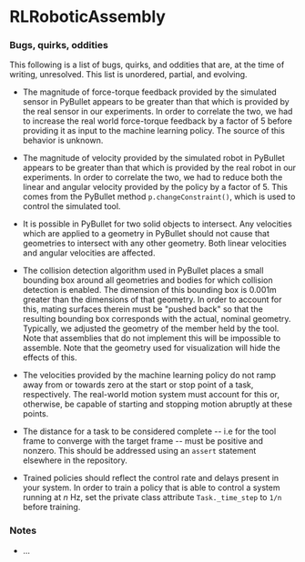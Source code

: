 # RLRoboticAssembly

### Bugs, quirks, oddities

This following is a list of bugs, quirks, and oddities that are, at the time of
writing, unresolved. This list is unordered, partial, and evolving.

- The magnitude of force-torque feedback provided by the simulated sensor in
  PyBullet appears to be greater than that which is provided by the real sensor
  in our experiments. In order to correlate the two, we had to increase the real
  world force-torque feedback by a factor of 5 before providing it as input to
  the machine learning policy. The source of this behavior is unknown.

- The magnitude of velocity provided by the simulated robot in PyBullet appears
  to be greater than that which is provided by the real robot in our experiments.
  In order to correlate the two, we had to reduce both the linear and angular
  velocity provided by the policy by a factor of 5. This comes from the PyBullet
  method `p.changeConstraint()`, which is used to control the simulated tool.

- It is possible in PyBullet for two solid objects to intersect. Any velocities
  which are applied to a geometry in PyBullet should not cause that geometries
  to intersect with any other geometry. Both linear velocities and angular
  velocities are affected.

- The collision detection algorithm used in PyBullet places a small bounding box
  around all geometries and bodies for which collision detection is enabled. The
  dimension of this bounding box is 0.001m greater than the dimensions of that
  geometry. In order to account for this, mating surfaces therein must be "pushed
  back" so that the resulting bounding box corresponds with the actual, nominal
  geometry. Typically, we adjusted the geometry of the member held by the tool.
  Note that assemblies that do not implement this will be impossible to assemble.
  Note that the geometry used for visualization will hide the effects of this.

- The velocities provided by the machine learning policy do not ramp away from or
  towards zero at the start or stop point of a task, respectively. The real-world
  motion system must account for this or, otherwise, be capable of starting and
  stopping motion abruptly at these points.

- The distance for a task to be considered complete -- i.e for the tool frame to
  converge with the target frame -- must be positive and nonzero. This should be
  addressed using an `assert` statement elsewhere in the repository.

- Trained policies should reflect the control rate and delays present in your
  system. In order to train a policy that is able to control a system running at
  _n_ Hz, set the private class attribute `Task._time_step` to `1/n` before
  training.


### Notes

- ...


#
